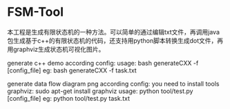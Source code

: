 # FSM-Tool

本工程是生成有限状态机的一种方法。可以简单的通过编辑txt文件，再调用java包生成基于c++的有限状态机的代码，还支持用python脚本转换生成dot文件，再用graphviz生成状态机可视化图片。

generate c++ demo according config:
	usage: bash generateCXX -f [config_file]
	eg: bash generateCXX -f task.txt

generate  data flow diagram png according config:
	you need to install tools graphviz:
		sudo apt-get install graphviz
	usage: python tool/test.py [config_file]
	eg: python tool/test.py task.txt

